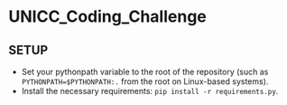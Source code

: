 # UNICC_Coding_Challenge



## SETUP
- Set your pythonpath variable to the root of the repository (such as ```PYTHONPATH=$PYTHONPATH:.``` from the root on Linux-based systems).
- Install the necessary requirements: ```pip install -r requirements.py```.